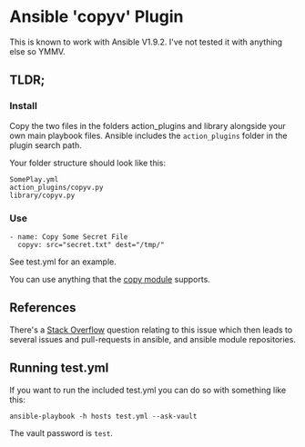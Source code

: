 # Ansible 'copyv' Plugin

This is known to work with Ansible V1.9.2.  I've not tested it with anything else so YMMV.

## TLDR;

### Install
Copy the two files in the folders action_plugins and library alongside your own main playbook files.  Ansible includes the `action_plugins` folder in the plugin search path.

Your folder structure should look like this:

    SomePlay.yml
    action_plugins/copyv.py
    library/copyv.py


### Use

    - name: Copy Some Secret File
      copyv: src="secret.txt" dest="/tmp/"

See test.yml for an example.

You can use anything that the [copy module](http://docs.ansible.com/copy_module.html) supports.

## References

There's a [Stack Overflow](https://stackoverflow.com/questions/22773294/how-to-upload-encrypted-file-using-ansible-vault) question relating to this issue which then leads to several issues and pull-requests in ansible, and ansible module repositories.

## Running test.yml

If you want to run the included test.yml you can do so with something like this:

    ansible-playbook -h hosts test.yml --ask-vault

The vault password is `test`.